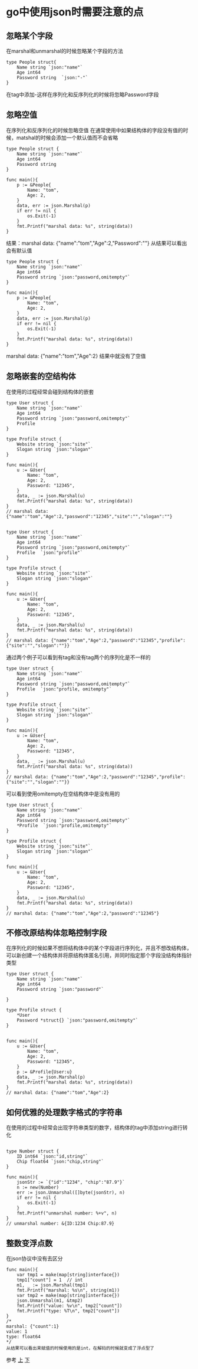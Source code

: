 # go中使用json时需要注意的点

## 忽略某个字段
在marshal和unmarshal的时候忽略某个字段的方法
```
type People struct{
	Name string `json:"name"`
	Age int64
	Password string  `json:"-"`
}
```
在tag中添加-这样在序列化和反序列化的时候将忽略Password字段

## 忽略空值
在序列化和反序列化的时候忽略空值
在通常使用中如果结构体的字段没有值的时候，matshal的时候会添加一个默认值而不会省略
```
type People struct {
	Name string `json:"name"`
	Age int64
	Password string
}

func main(){
	p := &People{
		Name: "tom",
		Age: 2,
	}
	data, err := json.Marshal(p)
	if err != nil {
		os.Exit(-1)
	}
	fmt.Printf("marshal data: %s", string(data))
}
```
结果：marshal data: {"name":"tom","Age":2,"Password":""} 从结果可以看出会有默认值
```
type People struct {
	Name string `json:"name"`
	Age int64
	Password string `json:"password,omitempty"`
}

func main(){
	p := &People{
		Name: "tom",
		Age: 2,
	}
	data, err := json.Marshal(p)
	if err != nil {
		os.Exit(-1)
	}
	fmt.Printf("marshal data: %s", string(data))
}
```
marshal data: {"name":"tom","Age":2} 结果中就没有了空值

## 忽略嵌套的空结构体
在使用的过程经常会碰到结构体的嵌套
```
type User struct {
	Name string `json:"name"`
	Age int64
	Password string `json:"password,omitempty"`
	Profile  
}

type Profile struct {
	Website string `json:"site"`
	Slogan string `json:"slogan"`
}

func main(){
	u := &User{
		Name: "tom",
		Age: 2,
		Password: "12345",
	}
	data, _ := json.Marshal(u)
	fmt.Printf("marshal data: %s", string(data))
}
// marshal data: {"name":"tom","Age":2,"password":"12345","site":"","slogan":""}
```

```

type User struct {
	Name string `json:"name"`
	Age int64
	Password string `json:"password,omitempty"`
	Profile  `json:"profile"`
}

type Profile struct {
	Website string `json:"site"`
	Slogan string `json:"slogan"`
}

func main(){
	u := &User{
		Name: "tom",
		Age: 2,
		Password: "12345",
	}
	data, _ := json.Marshal(u)
	fmt.Printf("marshal data: %s", string(data))
}
// marshal data: {"name":"tom","Age":2,"password":"12345","profile":{"site":"","slogan":""}}
```
通过两个例子可以看到有tag和没有tag两个的序列化是不一样的

```
type User struct {
	Name string `json:"name"`
	Age int64
	Password string `json:"password,omitempty"`
	Profile  `json:"profile, omitempty"`
}

type Profile struct {
	Website string `json:"site"`
	Slogan string `json:"slogan"`
}

func main(){
	u := &User{
		Name: "tom",
		Age: 2,
		Password: "12345",
	}
	data, _ := json.Marshal(u)
	fmt.Printf("marshal data: %s", string(data))
}
// marshal data: {"name":"tom","Age":2,"password":"12345","profile":{"site":"","slogan":""}}
```
可以看到使用omitempty在空结构体中是没有用的
```
type User struct {
	Name string `json:"name"`
	Age int64
	Password string `json:"password,omitempty"`
	*Profile  `json:"profile,omitempty"`
}

type Profile struct {
	Website string `json:"site"`
	Slogan string `json:"slogan"`
}

func main(){
	u := &User{
		Name: "tom",
		Age: 2,
		Password: "12345",
	}
	data, _ := json.Marshal(u)
	fmt.Printf("marshal data: %s", string(data))
}
// marshal data: {"name":"tom","Age":2,"password":"12345"}
```


## 不修改原结构体忽略控制字段
在序列化的时候如果不想将结构体中的某个字段进行序列化，并且不想改结构体，可以新创建一个结构体并将原结构体匿名引用，并同时指定那个字段没结构体指针类型
```
type User struct {
	Name string `json:"name"`
	Age int64
	Password string `json:"password"`

}

type Profile struct {
	*User
	Password *struct{} `json:"password,omitempty"`
}


func main(){
	u := &User{
		Name: "tom",
		Age: 2,
		Password: "12345",
	}
	p := &Profile{User:u}
	data, _ := json.Marshal(p)
	fmt.Printf("marshal data: %s", string(data))
}
// marshal data: {"name":"tom","Age":2}
```


## 如何优雅的处理数字格式的字符串
在使用的过程中经常会出现字符串类型的数字，结构体的tag中添加string进行转化
```

type Number struct {
	ID int64 `json:"id,string"`
	Chip float64 `json:"chip,string"`
}

func main(){
	jsonStr := `{"id":"1234", "chip":"87.9"}`
	n := new(Number)
	err := json.Unmarshal([]byte(jsonStr), n)
	if err != nil {
		os.Exit(-1)
	}
	fmt.Printf("unmarshal number: %+v", n)
}
// unmarshal number: &{ID:1234 Chip:87.9}
```

## 整数变浮点数
在json协议中没有去区分
```
func main(){
	var tmp1 = make(map[string]interface{})
	tmp1["count"] = 1  // int
	m1, _ := json.Marshal(tmp1)
	fmt.Printf("marshal: %s\n", string(m1))
	var tmp2 = make(map[string]interface{})
	json.Unmarshal(m1, &tmp2)
	fmt.Printf("value: %v\n", tmp2["count"])
	fmt.Printf("type: %T\n", tmp2["count"])
}
/*
marshal: {"count":1}
value: 1
type: float64
*/
从结果可以看出来赋值的时候使用的是int，在解码的时候就变成了浮点型了
```






参考
[上](https://mp.weixin.qq.com/s/47VgCbuI2TbQ2G385vazVw)
[下](https://mp.weixin.qq.com/s/jUIXmYl5735LqK2oL6jMRg)










